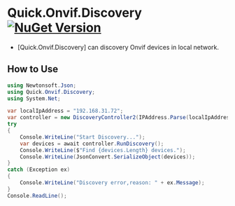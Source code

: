 # Quick.Onvif.Discovery [![NuGet Version](http://img.shields.io/nuget/v/Quick.Onvif.Discovery.svg?style=flat)](https://www.nuget.org/packages/Quick.Onvif.Discovery/)

* [Quick.Onvif.Discovery] can discovery Onvif devices in local network.

## How to Use
```csharp
using Newtonsoft.Json;
using Quick.Onvif.Discovery;
using System.Net;

var localIpAddress = "192.168.31.72";
var controller = new DiscoveryController2(IPAddress.Parse(localIpAddress));
try
{
    Console.WriteLine("Start Discovery...");
    var devices = await controller.RunDiscovery();
    Console.WriteLine($"Find {devices.Length} devices.");
    Console.WriteLine(JsonConvert.SerializeObject(devices));
}
catch (Exception ex)
{
    Console.WriteLine("Discovery error,reason: " + ex.Message);
}
Console.ReadLine();
```
